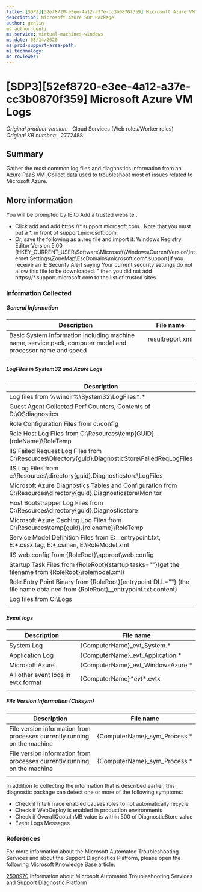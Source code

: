 ```yaml
---
title: [SDP3][52ef8720-e3ee-4a12-a37e-cc3b0870f359] Microsoft Azure VM Logs
description: Microsoft Azure SDP Package.
author: genlin
ms.author:genli
ms.service: virtual-machines-windows
ms.date: 08/14/2020
ms.prod-support-area-path: 
ms.technology:
ms.reviewer: 
---
```

# [SDP3][52ef8720-e3ee-4a12-a37e-cc3b0870f359] Microsoft Azure VM Logs

_Original product version:_ &nbsp; Cloud Services (Web roles/Worker roles)  
_Original KB number:_ &nbsp; 2772488

## Summary

Gather the most common log files and diagnostics information from an Azure PaaS VM ,Collect data used to troubleshoot most of issues related to Microsoft Azure.

## More information

You will be prompted by IE to Add a trusted website .
- Click add and add https://*.support.microsoft.com . Note that you must put a *. in front of support.microsoft.com.
- Or, save the following as a .reg file and import it:
Windows Registry Editor Version 5.00
[HKEY_CURRENT_USER\Software\Microsoft\Windows\CurrentVersion\Internet Settings\ZoneMap\EscDomains\microsoft.com\*.support]If you receive an IE Security Alert saying Your current security settings do not allow this file to be downloaded. " then you did not add https://*.support.microsoft.com to the list of trusted sites.

### Information Collected

##### General Information

| Description| File name |
|---|---|
|Basic System Information including machine name, service pack, computer model and processor name and speed<br/>|resultreport.xml<br/><br/>|
|||

##### LogFiles in System32 and Azure Logs

| Description| File name |
|---|---|
|Log files from %windir%\System32\LogFiles\*.*<br/>|{ComputerName}_LogFiles(SubfolderName).zip<br/>|
|Guest Agent Collected Perf Counters, Contents of D:\OSdiagnostics<br/>|{ComputerName}_OSdiagnostics.Zip<br/>|
|Role Configuration Files from c:\config<br/>|{ComputerName}_config.Zip<br/>|
|Role Host Log Files from C:\Resources\temp\{GUID}.{roleName}\RoleTemp<br/>|{ComputerName}_RoleTemp.Zip<br/>|
|IIS Failed Request Log Files from C:\Resources\Directory\{guid}.DiagnosticStore\FailedReqLogFiles<br/>|{ComputerName}_FailedReqLogFiles.Zip<br/>|
|IIS Log Files from c:\Resources\directory\{guid}.Diagnosticstore\LogFiles<br/>|{ComputerName}_IISLogFiles.Zip<br/>|
|Microsoft Azure Diagnostics Tables and Configuration from C:\Resources\directory\{guid}.Diagnosticstore\Monitor<br/>|{ComputerName}_Monitor.Zip<br/>|
|Host Bootstrapper Log Files from C:\Resources\directory\{guid}.Diagnosticstore<br/>|{ComputerName}_DiagnosticStore.Zip<br/>|
|Microsoft Azure Caching Log Files from C:\Resources\temp\{guid}.{rolename}\RoleTemp<br/>|{ComputerName}_CachingLogFiles.zip<br/>|
|Service Model Definition Files from E:\__entrypoint.txt, E:\*.cssx.tag, E:\*.csman, E:\RoleModel.xml<br/>|{ComputerName}_ServiceModel.zip<br/>|
|IIS web.config from {RoleRoot}\approot\web.config<br/>|{ComputerName}_web.config<br/>|
|Startup Task Files from {RoleRoot}\{startup tasks=""}(get the filename from {RoleRoot}\rolemodel.xml)<br/>|{ComputerName}_StartupTaskModules.Zip<br/>|
|Role Entry Point Binary from {RoleRoot}\{entrypoint DLL=""} (the file name obtained from {RoleRoot}\__entrypoint.txt content)<br/>|{ComputerName}_EntryPointDLL.Zip<br/>|
|Log files from C:\Logs<br/>|{ComputerName}_Logs.Zip<br/>|
|||

##### Event logs

| Description| File name |
|---|---|
|System Log<br/>|{ComputerName}_evt_System.*<br/>|
|Application Log<br/>|{ComputerName}_evt_Application.*<br/>|
|Microsoft Azure<br/>|{ComputerName}_evt_WindowsAzure.*<br/>|
|All other event logs in evtx format<br/>|{ComputerName}_*evt_*.evtx<br/>|
|||

##### File Version Information (Chksym)

| Description| File name |
|---|---|
|File version information from processes currently running on the machine<br/>|{ComputerName}_sym_Process.*<br/>|
|File version information from processes currently running on the machine<br/>|{ComputerName}_sym_Process.*<br/>|
|||

In addition to collecting the information that is described earlier, this diagnostic package can detect one or more of the following symptoms:


- Check if IntelliTrace enabled causes roles to not automatically recycle
- Check if WebDeploy is enabled in production environments
- Check if OverallQuotaInMB value is within 500 of DiagnosticStore value
- Event Logs Messages

### References

For more information about the Microsoft Automated Troubleshooting Services and about the Support Diagnostics Platform, please open the following Microsoft Knowledge Base article:

[2598970](https://support.microsoft.com/help/2598970) Information about Microsoft Automated Troubleshooting Services and Support Diagnostic Platform
